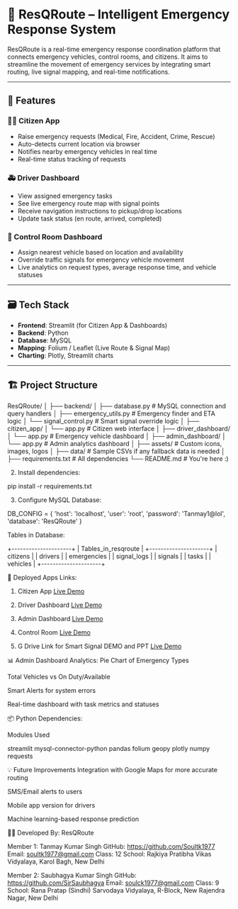 # 🚨 ResQRoute – Intelligent Emergency Response System

ResQRoute is a real-time emergency response coordination platform that connects emergency vehicles, control rooms, and citizens. It aims to streamline the movement of emergency services by integrating smart routing, live signal mapping, and real-time notifications.

---

## 🔧 Features

### 👨‍💻 Citizen App
- Raise emergency requests (Medical, Fire, Accident, Crime, Rescue)
- Auto-detects current location via browser
- Notifies nearby emergency vehicles in real time
- Real-time status tracking of requests

### 🚑 Driver Dashboard
- View assigned emergency tasks
- See live emergency route map with signal points
- Receive navigation instructions to pickup/drop locations
- Update task status (en route, arrived, completed)

### 🧠 Control Room Dashboard
- Assign nearest vehicle based on location and availability
- Override traffic signals for emergency vehicle movement
- Live analytics on request types, average response time, and vehicle statuses

---

## 🗃️ Tech Stack

- **Frontend**: Streamlit (for Citizen App & Dashboards)
- **Backend**: Python
- **Database**: MySQL
- **Mapping**: Folium / Leaflet (Live Route & Signal Map)
- **Charting**: Plotly, Streamlit charts

---

## 🏗️ Project Structure

ResQRoute/ │ ├── backend/ │ ├── database.py # MySQL connection and query handlers │ ├── emergency_utils.py # Emergency finder and ETA logic │ └── signal_control.py # Smart signal override logic │ ├── citizen_app/ │ └── app.py # Citizen web interface │ ├── driver_dashboard/ │ └── app.py # Emergency vehicle dashboard │ ├── admin_dashboard/ │ └── app.py # Admin analytics dashboard │ ├── assets/ # Custom icons, images, logos │ ├── data/ # Sample CSVs if any fallback data is needed │ ├── requirements.txt # All dependencies └── README.md # You're here :)
 
2. Install dependencies:

pip install -r requirements.txt


3. Configure MySQL Database:

DB_CONFIG = {
    'host': 'localhost',
    'user': 'root',
    'password': 'Tanmay1@lol',
    'database': 'ResQRoute'
}


Tables in Database:

+---------------------+
| Tables_in_resqroute |
+---------------------+
| citizens            |
| drivers             |
| emergencies         |
| signal_logs         |
| signals             |
| tasks               |
| vehicles            |
+---------------------+


🚀 Deployed Apps Links:


1. Citizen App
[Live Demo](https://resqroute-citizen.onrender.com/)

2. Driver Dashboard
[Live Demo](https://resqroute-driverdashboard.onrender.com/)

3. Admin Dashboard
[Live Demo](https://resqroute-admindashboard.onrender.com/)

4. Control Room
[Live Demo](https://resqroute-controlroom.onrender.com/)


5. G Drive Link for Smart Signal DEMO and PPT
[Live Demo]([https://resqroute-controlroom.onrender.com/](https://drive.google.com/drive/folders/1jOpFL5HbiDZ0atpxDOxtQpu3maGTZA3H?usp=drive_link))


📊 Admin Dashboard Analytics:
Pie Chart of Emergency Types

Total Vehicles vs On Duty/Available

Smart Alerts for system errors

Real-time dashboard with task metrics and statuses



📦 Python Dependencies:

Modules Used

streamlit
mysql-connector-python
pandas
folium
geopy
plotly
numpy
requests


💡 Future Improvements
Integration with Google Maps for more accurate routing

SMS/Email alerts to users

Mobile app version for drivers

Machine learning-based response prediction



👨‍🎓 Developed By:
ResQRoute

Member 1: Tanmay Kumar Singh
GitHub: https://github.com/Soultk1977
Email: soultk1977@gmail.com
Class: 12
School: Rajkiya Pratibha Vikas Vidyalaya, Karol Bagh, New Delhi

Member 2: Saubhagya Kumar Singh
GitHub: https://github.com/SirSaubhagya
Email: soulck1977@gmail.com
Class: 9
School: Rana Pratap (Sindhi) Sarvodaya Vidyalaya, R-Block, New Rajendra Nagar, New Delhi






